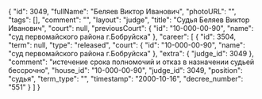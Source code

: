 {
    "id": 3049,
    "fullName": "Беляев Виктор Иванович",
    "photoURL": "",
    "tags": [],
    "comment": "",
    "layout": "judge",
    "title": "Судья Беляев Виктор Иванович",
    "court": null,
    "previousCourt": {
        "id": "10-000-00-90",
        "name": "суд первомайского района г.Бобруйска"
    },
    "career": [
        {
            "id": 3504,
            "term": null,
            "type": "released",
            "court": {
                "id": "10-000-00-90",
                "name": "суд первомайского района г.Бобруйска"
            },
            "extra": {
                "judge_id": 3049
            },
            "comment": "истечение срока полномочий и отказ в назначении судьей бессрочно",
            "house_id": "10-000-00-90",
            "judge_id": 3049,
            "position": "судья",
            "term_type": "",
            "timestamp": "2000-10-16",
            "decree_number": "551"
        }
    ]
}